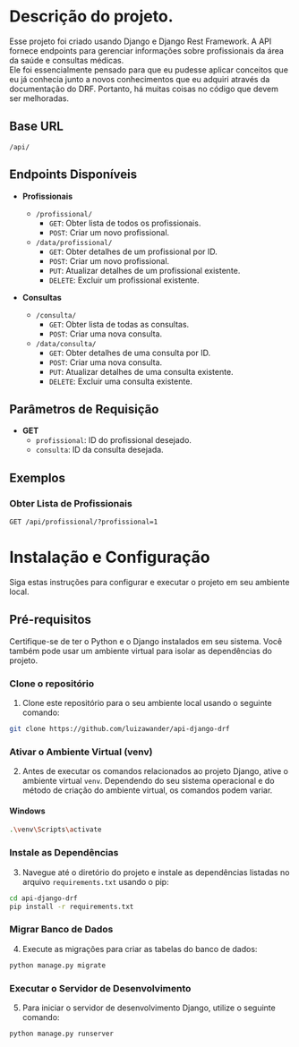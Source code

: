 # Descrição do projeto.

Esse projeto foi criado usando Django e Django Rest Framework. A API fornece endpoints para gerenciar informações sobre profissionais da área da saúde e consultas médicas. </br>
Ele foi essencialmente pensado para que eu pudesse aplicar conceitos que eu já conhecia junto a novos conhecimentos que eu adquiri através da documentação do DRF. Portanto, há muitas coisas no código que devem ser melhoradas. 

## Base URL

`/api/`

## Endpoints Disponíveis

- **Profissionais**
  - `/profissional/`
    - `GET`: Obter lista de todos os profissionais.
    - `POST`: Criar um novo profissional.
  - `/data/profissional/`
    - `GET`: Obter detalhes de um profissional por ID.
    - `POST`: Criar um novo profissional.
    - `PUT`: Atualizar detalhes de um profissional existente.
    - `DELETE`: Excluir um profissional existente.
    
- **Consultas**
  - `/consulta/`
    - `GET`: Obter lista de todas as consultas.
    - `POST`: Criar uma nova consulta.
  - `/data/consulta/`
    - `GET`: Obter detalhes de uma consulta por ID.
    - `POST`: Criar uma nova consulta.
    - `PUT`: Atualizar detalhes de uma consulta existente.
    - `DELETE`: Excluir uma consulta existente.

## Parâmetros de Requisição

- **GET**
  - `profissional`: ID do profissional desejado.
  - `consulta`: ID da consulta desejada.

## Exemplos

### Obter Lista de Profissionais

```http
GET /api/profissional/?profissional=1
```


# Instalação e Configuração

Siga estas instruções para configurar e executar o projeto em seu ambiente local.

## Pré-requisitos

Certifique-se de ter o Python e o Django instalados em seu sistema. Você também pode usar um ambiente virtual para isolar as dependências do projeto. </br>

### Clone o repositório

   1. Clone este repositório para o seu ambiente local usando o seguinte comando:

   ```bash
   git clone https://github.com/luizawander/api-django-drf
   ```
 ### Ativar o Ambiente Virtual (venv)

2. Antes de executar os comandos relacionados ao projeto Django, ative o ambiente virtual `venv`. Dependendo do seu sistema operacional e do método de criação do ambiente virtual, os comandos podem variar. 

#### Windows

```bash
.\venv\Scripts\activate
````

   ### Instale as Dependências

3. Navegue até o diretório do projeto e instale as dependências listadas no arquivo `requirements.txt` usando o pip:

```bash
cd api-django-drf
pip install -r requirements.txt
```
### Migrar Banco de Dados

4. Execute as migrações para criar as tabelas do banco de dados:

```bash
python manage.py migrate
```
### Executar o Servidor de Desenvolvimento

5. Para iniciar o servidor de desenvolvimento Django, utilize o seguinte comando:

```bash
python manage.py runserver
